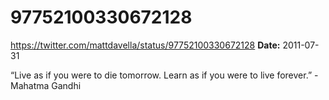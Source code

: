 # 97752100330672128
https://twitter.com/mattdavella/status/97752100330672128
**Date:** 2011-07-31

“Live as if you were to die tomorrow.  Learn as if you were to live forever.” -Mahatma Gandhi
